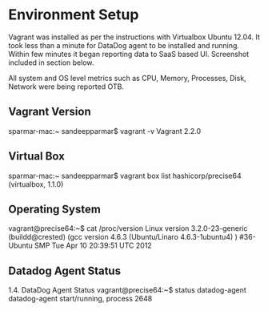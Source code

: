 # Environment Setup
Vagrant was installed as per the instructions with Virtualbox Ubuntu 12.04. 
It took less than a minute for DataDog agent to be installed and running. Within few minutes it began reporting data to SaaS based UI. Screenshot included in section below. 

All system and OS level metrics such as CPU, Memory, Processes, Disk, Network were being reported OTB.

## Vagrant Version
sparmar-mac:~ sandeepparmar$ vagrant -v
Vagrant 2.2.0

## Virtual Box
sparmar-mac:~ sandeepparmar$ vagrant box list
hashicorp/precise64 (virtualbox, 1.1.0)

## Operating System
vagrant@precise64:~$ cat /proc/version
Linux version 3.2.0-23-generic (buildd@crested) (gcc version 4.6.3 (Ubuntu/Linaro 4.6.3-1ubuntu4) ) #36-Ubuntu SMP Tue Apr 10 20:39:51 UTC 2012

## Datadog Agent Status
1.4.	DataDog Agent Status
vagrant@precise64:~$ status datadog-agent
datadog-agent start/running, process 2648

<a href="https://cl.ly/c2b36f3d051e" title="Datadog Agent Metrics View">


 
